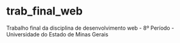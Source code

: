 # trab_final_web
Trabalho final da disciplina de desenvolvimento web - 8º Período - Universidade do Estado de Minas Gerais
